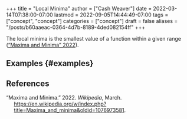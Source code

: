 +++
title = "Local Minima"
author = ["Cash Weaver"]
date = 2022-03-14T07:38:00-07:00
lastmod = 2022-09-05T14:44:49-07:00
tags = ["concept", "concept"]
categories = ["concept"]
draft = false
aliases = "/posts/b60aaeac-0364-4d7b-8189-4ded082154ff"
+++

The local minima is the smallest value of a function within a given range (<a href="#citeproc_bib_item_1">“Maxima and Minima” 2022</a>).


## Examples {#examples}

## References

<style>.csl-entry{text-indent: -1.5em; margin-left: 1.5em;}</style><div class="csl-bib-body">
  <div class="csl-entry"><a id="citeproc_bib_item_1"></a>“Maxima and Minima.” 2022. <i>Wikipedia</i>, March. <a href="https://en.wikipedia.org/w/index.php?title=Maxima_and_minima&oldid=1076973581">https://en.wikipedia.org/w/index.php?title=Maxima_and_minima&#38;oldid=1076973581</a>.</div>
</div>
